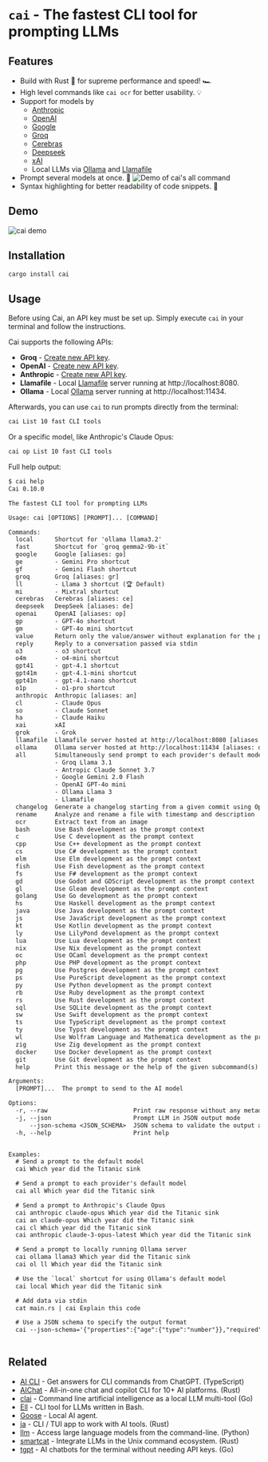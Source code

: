 # `cai` - The fastest CLI tool for prompting LLMs

## Features

- Build with Rust 🦀 for supreme performance and speed! 🏎️
- High level commands like `cai ocr` for better usability. 💡
- Support for models by
  - [Anthropic]
  - [OpenAI]
  - [Google]
  - [Groq]
  - [Cerebras]
  - [Deepseek]
  - [xAI]
  - Local LLMs via [Ollama] and [Llamafile]
- Prompt several models at once. 🤼
    ![Demo of cai's all command](screenshots/2024-04-13t1627_all.png)
- Syntax highlighting for better readability of code snippets. 🌈

[Anthropic]: https://docs.anthropic.com/en/docs/about-claude/models/all-models
[Cerebras]: https://inference-docs.cerebras.ai/introduction
[Deepseek]: https://api-docs.deepseek.com/quick_start/pricing
[Google]: https://ai.google.dev/gemini-api/docs/models
[Groq]: https://console.groq.com/docs/models
[Llamafile]: https://github.com/Mozilla-Ocho/llamafile
[Ollama]: https://ollama.com
[OpenAI]: https://platform.openai.com/docs/models
[xAI]: https://x.ai/api#pricing


## Demo

![`cai` demo](./demos/main.gif)


## Installation

```sh
cargo install cai
```


## Usage

Before using Cai, an API key must be set up.
Simply execute `cai` in your terminal and follow the instructions.

Cai supports the following APIs:

- **Groq** - [Create new API key](https://console.groq.com/keys).
- **OpenAI** - [Create new API key](https://platform.openai.com/api-keys).
- **Anthropic** -
    [Create new API key](https://console.anthropic.com/settings/keys).
- **Llamafile** - Local [Llamafile] server running at http://localhost:8080.
- **Ollama** - Local [Ollama] server running at http://localhost:11434.

Afterwards, you can use `cai` to run prompts directly from the terminal:

```sh
cai List 10 fast CLI tools
```

Or a specific model, like Anthropic's Claude Opus:

```sh
cai op List 10 fast CLI tools
```

Full help output:

```txt
$ cai help
Cai 0.10.0

The fastest CLI tool for prompting LLMs

Usage: cai [OPTIONS] [PROMPT]... [COMMAND]

Commands:
  local      Shortcut for 'ollama llama3.2'
  fast       Shortcut for `groq gemma2-9b-it`
  google     Google [aliases: go]
  ge         - Gemini Pro shortcut
  gf         - Gemini Flash shortcut
  groq       Groq [aliases: gr]
  ll         - Llama 3 shortcut (🏆 Default)
  mi         - Mixtral shortcut
  cerebras   Cerebras [aliases: ce]
  deepseek   DeepSeek [aliases: de]
  openai     OpenAI [aliases: op]
  gp         - GPT-4o shortcut
  gm         - GPT-4o mini shortcut
  value      Return only the value/answer without explanation for the provided question
  reply      Reply to a conversation passed via stdin
  o3         - o3 shortcut
  o4m        - o4-mini shortcut
  gpt41      - gpt-4.1 shortcut
  gpt41m     - gpt-4.1-mini shortcut
  gpt41n     - gpt-4.1-nano shortcut
  o1p        - o1-pro shortcut
  anthropic  Anthropic [aliases: an]
  cl         - Claude Opus
  so         - Claude Sonnet
  ha         - Claude Haiku
  xai        xAI
  grok       - Grok
  llamafile  Llamafile server hosted at http://localhost:8080 [aliases: lf]
  ollama     Ollama server hosted at http://localhost:11434 [aliases: ol]
  all        Simultaneously send prompt to each provider's default model:
             - Groq Llama 3.1
             - Antropic Claude Sonnet 3.7
             - Google Gemini 2.0 Flash
             - OpenAI GPT-4o mini
             - Ollama Llama 3
             - Llamafile
  changelog  Generate a changelog starting from a given commit using OpenAI's GPT-4o
  rename     Analyze and rename a file with timestamp and description
  ocr        Extract text from an image
  bash       Use Bash development as the prompt context
  c          Use C development as the prompt context
  cpp        Use C++ development as the prompt context
  cs         Use C# development as the prompt context
  elm        Use Elm development as the prompt context
  fish       Use Fish development as the prompt context
  fs         Use F# development as the prompt context
  gd         Use Godot and GDScript development as the prompt context
  gl         Use Gleam development as the prompt context
  golang     Use Go development as the prompt context
  hs         Use Haskell development as the prompt context
  java       Use Java development as the prompt context
  js         Use JavaScript development as the prompt context
  kt         Use Kotlin development as the prompt context
  ly         Use LilyPond development as the prompt context
  lua        Use Lua development as the prompt context
  nix        Use Nix development as the prompt context
  oc         Use OCaml development as the prompt context
  php        Use PHP development as the prompt context
  pg         Use Postgres development as the prompt context
  ps         Use PureScript development as the prompt context
  py         Use Python development as the prompt context
  rb         Use Ruby development as the prompt context
  rs         Use Rust development as the prompt context
  sql        Use SQLite development as the prompt context
  sw         Use Swift development as the prompt context
  ts         Use TypeScript development as the prompt context
  ty         Use Typst development as the prompt context
  wl         Use Wolfram Language and Mathematica development as the prompt context
  zig        Use Zig development as the prompt context
  docker     Use Docker development as the prompt context
  git        Use Git development as the prompt context
  help       Print this message or the help of the given subcommand(s)

Arguments:
  [PROMPT]...  The prompt to send to the AI model

Options:
  -r, --raw                        Print raw response without any metadata
  -j, --json                       Prompt LLM in JSON output mode
      --json-schema <JSON_SCHEMA>  JSON schema to validate the output against
  -h, --help                       Print help


Examples:
  # Send a prompt to the default model
  cai Which year did the Titanic sink

  # Send a prompt to each provider's default model
  cai all Which year did the Titanic sink

  # Send a prompt to Anthropic's Claude Opus
  cai anthropic claude-opus Which year did the Titanic sink
  cai an claude-opus Which year did the Titanic sink
  cai cl Which year did the Titanic sink
  cai anthropic claude-3-opus-latest Which year did the Titanic sink

  # Send a prompt to locally running Ollama server
  cai ollama llama3 Which year did the Titanic sink
  cai ol ll Which year did the Titanic sink

  # Use the `local` shortcut for using Ollama's default model
  cai local Which year did the Titanic sink

  # Add data via stdin
  cat main.rs | cai Explain this code

  # Use a JSON schema to specify the output format
  cai --json-schema='{"properties":{"age":{"type":"number"}},"required":["age"]}' gp Barack Obama
  
```


## Related

- [AI CLI] - Get answers for CLI commands from ChatGPT. (TypeScript)
- [AIChat] - All-in-one chat and copilot CLI for 10+ AI platforms. (Rust)
- [clai] - Command line artificial intelligence as a local LLM multi-tool (Go)
- [Ell] - CLI tool for LLMs written in Bash.
- [Goose] - Local AI agent.
- [ja] - CLI / TUI app to work with AI tools. (Rust)
- [llm] - Access large language models from the command-line. (Python)
- [smartcat] - Integrate LLMs in the Unix command ecosystem. (Rust)
- [tgpt] - AI chatbots for the terminal without needing API keys. (Go)

[AI CLI]: https://github.com/abhagsain/ai-cli
[AIChat]: https://github.com/sigoden/aichat
[clai]: https://github.com/baalimago/clai
[Ell]: https://github.com/simonmysun/ell
[Goose]: https://block.github.io/goose/
[ja]: https://github.com/joshka/ja
[llm]: https://github.com/simonw/llm
[smartcat]: https://github.com/efugier/smartcat
[tgpt]: https://github.com/aandrew-me/tgpt
